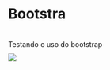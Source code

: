 # Bootstra
<br>
Testando o uso do bootstrap
<img style="margin: 10px auto; display: flex; justify-content: center; align-itens: center" src="https://64.media.tumblr.com/15aae73dab1c8dd2cac26b1b6145a7b3/7a4ba4a428fa6206-59/s540x810/83ac1cd4be77d6622f238ea416b7f0442a35e50b.pnj">
